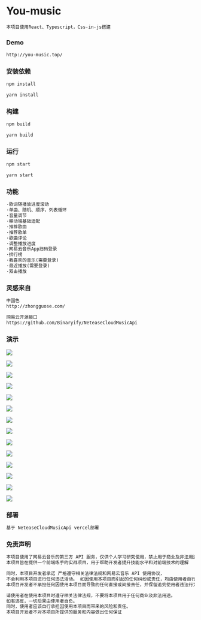 # You-music

```tex
本项目使用React、Typescript，Css-in-js搭建
```

### Demo

```tex
http://you-music.top/
```

### 安装依赖

```tex
npm install

yarn install
```

### 构建

```tex
npm build

yarn build
```

### 运行

```tex
npm start

yarn start
```

### 功能

```tex
·歌词随播放进度滚动
·单曲、随机、顺序，列表循环
·音量调节
·移动端基础适配
·推荐歌曲
·推荐歌单
·歌曲评论
·调整播放进度
·网易云音乐App扫码登录
·排行榜
·我喜欢的音乐(需要登录)
·最近播放(需要登录)
·双击播放
```

### 灵感来自

```tex
中国色
http://zhongguose.com/

网易云开源接口
https://github.com/Binaryify/NeteaseCloudMusicApi
```

### 演示

<img src='https://s3.bmp.ovh/imgs/2023/05/07/470bc7740cdc537a.png'></img>

<img src='https://s3.bmp.ovh/imgs/2023/05/07/3d242e3243543d43.png'></img>

<img src='https://s3.bmp.ovh/imgs/2023/05/07/3b0ca697f44b6247.png'></img>

<img src='https://s3.bmp.ovh/imgs/2023/05/07/a686ecfe7f7994ef.png'></img>

<img src='https://s3.bmp.ovh/imgs/2023/05/07/d6abbc119e2c9c6b.png'></img>

<img src='https://s3.bmp.ovh/imgs/2023/05/07/fa620450d360c5c8.png'></img>

<img src='https://s3.bmp.ovh/imgs/2023/05/07/f393389ed9596d5a.png'></img>

<img src='https://s3.bmp.ovh/imgs/2023/05/07/be2e485a72ed5a3c.png'></img>

<img src='https://s3.bmp.ovh/imgs/2023/05/07/20ece97d4089e87c.png'></img>

<img src='https://s3.bmp.ovh/imgs/2023/05/07/3497a29c91ab15ec.png'></img>

<img src='https://s3.bmp.ovh/imgs/2023/05/07/e0c1f09c7795e66c.png'></img>

<img src='https://s3.bmp.ovh/imgs/2023/05/07/6894e1704efb727b.png'></img>

<img src='https://s3.bmp.ovh/imgs/2023/05/07/394dc08f12f602c7.png'></img>

<img src='https://s3.bmp.ovh/imgs/2023/05/07/a2d74e95deaf801c.png'></img>

### 部署

```tex
基于 NeteaseCloudMusicApi vercel部署
```

### 免责声明

```tex
本项目使用了网易云音乐的第三方 API 服务，仅供个人学习研究使用，禁止用于商业及非法用途。
本项目旨在提供一个前端练手的实战项目，用于帮助开发者提升技能水平和对前端技术的理解

同时，本项目开发者承诺 严格遵守相关法律法规和网易云音乐 API 使用协议，
不会利用本项目进行任何违法活动。 如因使用本项目而引起的任何纠纷或责任，均由使用者自行承担。
本项目开发者不承担任何因使用本项目而导致的任何直接或间接责任，并保留追究使用者违法行为的权利

请使用者在使用本项目时遵守相关法律法规，不要将本项目用于任何商业及非法用途。
如有违反，一切后果由使用者自负。
同时，使用者应该自行承担因使用本项目而带来的风险和责任。
本项目开发者不对本项目所提供的服务和内容做出任何保证
```
